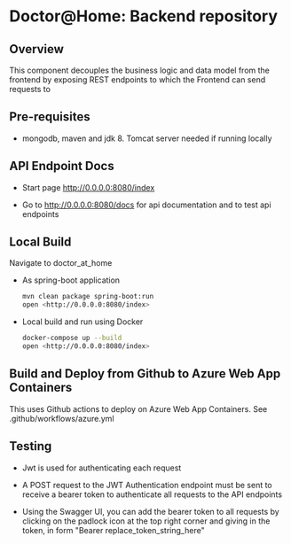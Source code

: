 # Doctor@Home: Backend repository

## Overview

This component decouples the business logic and data model from the frontend by exposing REST endpoints to which the Frontend can send requests to

## Pre-requisites

* mongodb, maven and jdk 8. Tomcat server needed if running locally

## API Endpoint Docs

* Start page <http://0.0.0.0:8080/index>

* Go to <http://0.0.0.0:8080/docs> for api documentation and to test api endpoints

## Local Build

Navigate to doctor_at_home

* As spring-boot application

    ```bash
   mvn clean package spring-boot:run
   open <http://0.0.0.0:8080/index>
    ```

* Local build and run using Docker

   ```bash
   docker-compose up --build
   open <http://0.0.0.0:8080/index>
    ```

## Build and Deploy from Github to Azure Web App Containers

This uses Github actions to deploy on Azure Web App Containers.
See .github/workflows/azure.yml

## Testing

* Jwt is used for authenticating each request

* A POST request to the JWT Authentication endpoint must be sent to receive a bearer token to authenticate all requests to the API endpoints

* Using the Swagger UI, you can add the bearer token to all requests by clicking on the padlock icon at the top right corner and giving in the token, in form "Bearer replace_token_string_here"
